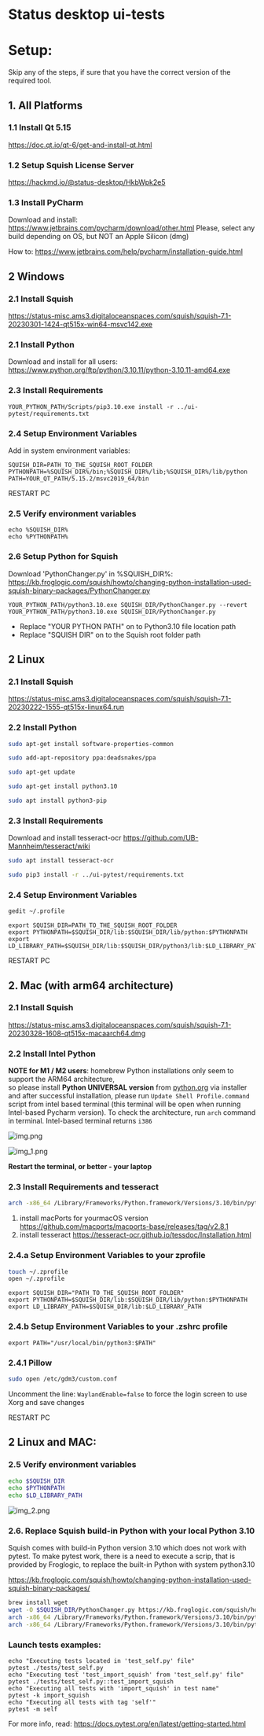 # Status desktop ui-tests

# Setup:
Skip any of the steps, if sure that you have the correct version of the required tool.
## 1. All Platforms
### 1.1 Install Qt 5.15
https://doc.qt.io/qt-6/get-and-install-qt.html
### 1.2 Setup Squish License Server
https://hackmd.io/@status-desktop/HkbWpk2e5
### 1.3 Install PyCharm
Download and install:
https://www.jetbrains.com/pycharm/download/other.html
Please, select any build depending on OS, but NOT an Apple Silicon (dmg)

How to: https://www.jetbrains.com/help/pycharm/installation-guide.html

## 2 Windows
### 2.1 Install Squish
https://status-misc.ams3.digitaloceanspaces.com/squish/squish-7.1-20230301-1424-qt515x-win64-msvc142.exe
### 2.1 Install Python
Download and install for all users: https://www.python.org/ftp/python/3.10.11/python-3.10.11-amd64.exe
### 2.3 Install Requirements
```
YOUR_PYTHON_PATH/Scripts/pip3.10.exe install -r ../ui-pytest/requirements.txt
```
### 2.4 Setup Environment Variables
Add in system environment variables:
```
SQUISH_DIR=PATH_TO_THE_SQUISH_ROOT_FOLDER
PYTHONPATH=%SQUISH_DIR%/bin;%SQUISH_DIR%/lib;%SQUISH_DIR%/lib/python
PATH=YOUR_QT_PATH/5.15.2/msvc2019_64/bin
```
RESTART PC
### 2.5 Verify environment variables
```
echo %SQUISH_DIR%
echo %PYTHONPATH%
```
### 2.6 Setup Python for Squish
Download 'PythonChanger.py' in %SQUISH_DIR%: 
https://kb.froglogic.com/squish/howto/changing-python-installation-used-squish-binary-packages/PythonChanger.py
```
YOUR_PYTHON_PATH/python3.10.exe SQUISH_DIR/PythonChanger.py --revert
YOUR_PYTHON_PATH/python3.10.exe SQUISH_DIR/PythonChanger.py
```
- Replace "YOUR PYTHON PATH" on to Python3.10 file location path 
- Replace "SQUISH DIR" on to the Squish root folder path


## 2 Linux
### 2.1 Install Squish
https://status-misc.ams3.digitaloceanspaces.com/squish/squish-7.1-20230222-1555-qt515x-linux64.run
### 2.2 Install Python
```bash
sudo apt-get install software-properties-common
```
```bash
sudo add-apt-repository ppa:deadsnakes/ppa
```
```bash
sudo apt-get update
```
```bash
sudo apt-get install python3.10
```
```bash
sudo apt install python3-pip
```
### 2.3 Install Requirements
Download and install tesseract-ocr https://github.com/UB-Mannheim/tesseract/wiki
```bash
sudo apt install tesseract-ocr
```
```bash
sudo pip3 install -r ../ui-pytest/requirements.txt
```
### 2.4 Setup Environment Variables
```bash
gedit ~/.profile
```
```
export SQUISH_DIR=PATH_TO_THE_SQUISH_ROOT_FOLDER
export PYTHONPATH=$SQUISH_DIR/lib:$SQUISH_DIR/lib/python:$PYTHONPATH
export LD_LIBRARY_PATH=$SQUISH_DIR/lib:$SQUISH_DIR/python3/lib:$LD_LIBRARY_PATH
```
RESTART PC

## 2. Mac (with arm64 architecture)
### 2.1 Install Squish
https://status-misc.ams3.digitaloceanspaces.com/squish/squish-7.1-20230328-1608-qt515x-macaarch64.dmg

### 2.2 Install Intel Python

**NOTE for M1 / M2 users**: homebrew Python installations only seem to support the ARM64 architecture,  
so please install **Python UNIVERSAL version** from [python.org](https://www.python.org/downloads/macos/) via installer
and after successful installation, please run `Update Shell Profile.command` script from intel based terminal
(this terminal will be open when running Intel-based Pycharm version). To check the architecture, run `arch` command
in terminal. Intel-based terminal returns `i386`

![img.png](img.png)

![img_1.png](img_1.png)

**Restart the terminal, or better - your laptop**

### 2.3 Install Requirements and tesseract

```bash
arch -x86_64 /Library/Frameworks/Python.framework/Versions/3.10/bin/python3.10 install -r ../ui-pytest/requirements.txt
```

1. install macPorts for yourmacOS version https://github.com/macports/macports-base/releases/tag/v2.8.1
2. install tesseract https://tesseract-ocr.github.io/tessdoc/Installation.html

### 2.4.a Setup Environment Variables to your zprofile
```bash
touch ~/.zprofile
open ~/.zprofile
```
```
export SQUISH_DIR="PATH_TO_THE_SQUISH_ROOT_FOLDER"
export PYTHONPATH=$SQUISH_DIR/lib:$SQUISH_DIR/lib/python:$PYTHONPATH
export LD_LIBRARY_PATH=$SQUISH_DIR/lib:$LD_LIBRARY_PATH
```

### 2.4.b Setup Environment Variables to your .zshrc profile
```
export PATH="/usr/local/bin/python3:$PATH"
```


### 2.4.1 Pillow
```bash
sudo open /etc/gdm3/custom.conf
```
Uncomment the line: `WaylandEnable=false` to force the login screen to use Xorg and save changes

RESTART PC

## 2 Linux and MAC:
### 2.5 Verify environment variables
```bash
echo $SQUISH_DIR
echo $PYTHONPATH
echo $LD_LIBRARY_PATH
```

![img_2.png](img_2.png)

### 2.6. Replace Squish build-in Python with your local Python 3.10

Squish comes with build-in Python version 3.10 which does not work with pytest. To make pytest work, there is a need 
to execute a scrip, that is provided by Froglogic, to replace the built-in Python with system python3.10

https://kb.froglogic.com/squish/howto/changing-python-installation-used-squish-binary-packages/

```bash
brew install wget
wget -O $SQUISH_DIR/PythonChanger.py https://kb.froglogic.com/squish/howto/changing-python-installation-used-squish-binary-packages/PythonChanger.py
arch -x86_64 /Library/Frameworks/Python.framework/Versions/3.10/bin/python3.10 $SQUISH_DIR/PythonChanger.py --revert
arch -x86_64 /Library/Frameworks/Python.framework/Versions/3.10/bin/python3.10 $SQUISH_DIR/PythonChanger.py
```

### Launch tests examples:
```
echo "Executing tests located in 'test_self.py' file"
pytest ./tests/test_self.py
echo "Executing test 'test_import_squish' from 'test_self.py' file"
pytest ./tests/test_self.py::test_import_squish
echo "Executing all tests with 'import_squish' in test name"
pytest -k import_squish
echo "Executing all tests with tag 'self'"
pytest -m self
```
For more info, read: https://docs.pytest.org/en/latest/getting-started.html
